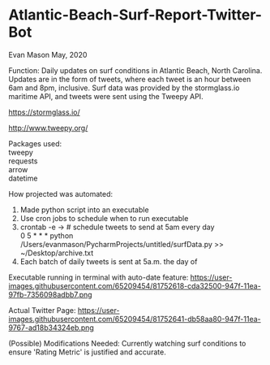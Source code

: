 # Atlantic-Beach-Surf-Report-Twitter-Bot
Evan Mason
May, 2020

Function:
Daily updates on surf conditions in Atlantic Beach, North Carolina. Updates are in the form of tweets, where each tweet is an hour between 6am and 8pm, inclusive. Surf data was provided by the stormglass.io maritime API, and tweets were sent using the Tweepy API. 

https://stormglass.io/

http://www.tweepy.org/

Packages used:<br />
tweepy<br />
requests<br />
arrow<br />
datetime<br />

How projected was automated:<br />
1. Made python script into an executable<br />
2. Use cron jobs to schedule when to run executable<br />
3. crontab -e -> # schedule tweets to send at 5am every day<br />
0 5 * * * python /Users/evanmason/PycharmProjects/untitled/surfData.py >> ~/Desktop/archive.txt  <br />
4. Each batch of daily tweets is sent at 5a.m. the day of<br />

Executable running in terminal with auto-date feature:
https://user-images.githubusercontent.com/65209454/81752618-cda32500-947f-11ea-97fb-7356098adbb7.png

Actual Twitter Page:
https://user-images.githubusercontent.com/65209454/81752641-db58aa80-947f-11ea-9767-ad18b34324eb.png

(Possible) Modifications Needed:
Currently watching surf conditions to ensure 'Rating Metric' is justified and accurate.
